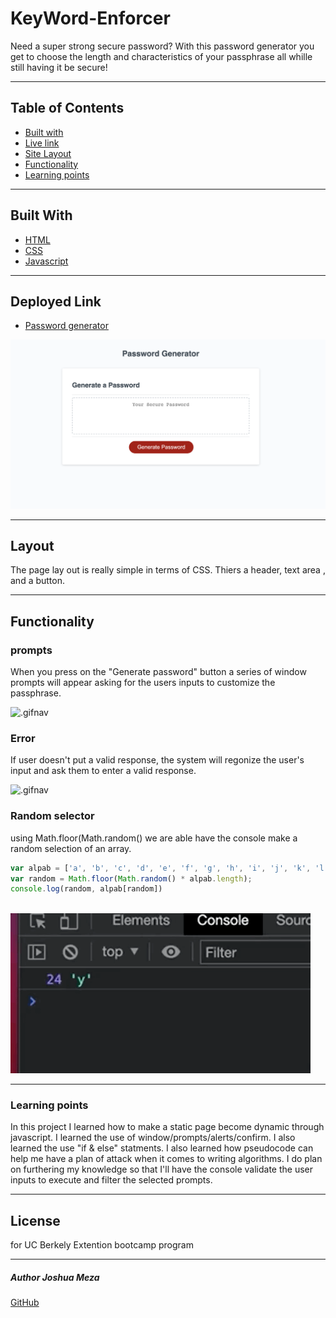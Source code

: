 # KeyWord-Enforcer

Need a super strong secure password?
With this password generator you get to choose the length and characteristics of your passphrase all whille still having it be secure!

---

## Table of Contents

* [Built with](#builtwith)
* [Live link](#deployedlink)
* [Site Layout](#layout)
* [Functionality](#functionality)
* [Learning points](#learningpoints )

---
## Built With

* [HTML](https://developer.mozilla.org/en-US/docs/Web/HTML)
* [CSS](https://developer.mozilla.org/en-US/docs/Web/CSS)
* [Javascript](https://developer.mozilla.org/en-US/docs/Web/JavaScript)
---
## Deployed Link

* [Password generator](#)

![website](Develop/Images/webpage.png)

---

## Layout

The page lay out is really simple in terms of CSS. Thiers a header, text area , and a button.

---

## Functionality

### prompts 

When you press on the "Generate password" button a series of window prompts will appear asking for the users inputs to customize the passphrase. 

![.gifnav](Develop/Images/windowprompts.gif)


### Error

If user doesn't put a valid response, the system will regonize the user's input and ask them to enter a valid response. 

![.gifnav](Develop/Images/error.alert.gif)

### Random selector 

using Math.floor(Math.random() we are able have the console make a random selection of an array. 
```javascript
var alpab = ['a', 'b', 'c', 'd', 'e', 'f', 'g', 'h', 'i', 'j', 'k', 'l', 'm', 'n', 'o', 'p', 'q', 'r', 's', 't', 'u', 'v', 'w', 'x', 'y', 'z'];
var random = Math.floor(Math.random() * alpab.length);
console.log(random, alpab[random])
   
```

![random](Develop/Images/random.gif)

---

### Learning points 

In this project I learned how to make a static page become dynamic through javascript. I learned the use of window/prompts/alerts/confirm. I also learned the use "if & else" statments. I also learned how pseudocode can help me have a plan of attack when it comes to writing algorithms. I do plan on furthering my knowledge so that I'll have the console validate the user inputs to execute and filter the selected prompts. 

---

## License
for UC Berkely Extention bootcamp program

---
##### Author Joshua Meza
[GitHub](https://github.com/705h-S)